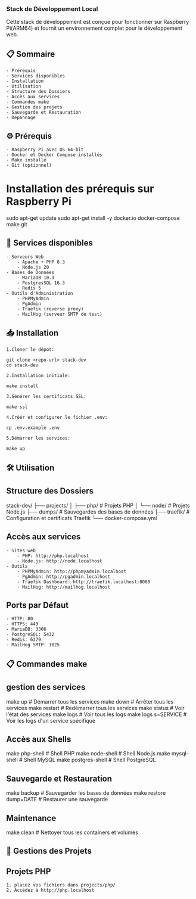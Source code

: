 ### Stack de Développement Local

Cette stack de développement est conçue pour fonctionner sur Raspberry Pi(ARM64) et fournit un environnement complet pour le développement web.

## 📋 Sommaire

    - Prérequis
    - Services disponibles
    - Installation
    - Utilisation
    - Structure des Dossiers
    - Accès aux services
    - Commandes make
    - Gestion des projets
    - Sauvegarde et Restauration
    - Dépannage

## ⚙️ Prérequis

    - Raspberry Pi avec OS 64-bit
    - Docker et Docker Compose installés
    - Make installé
    - Git (optionnel)

# Installation des prérequis sur Raspberry Pi
sudo apt-get update
sudo apt-get install -y docker.io docker-compose make git

## 🚀 Services disponibles

    - Serveurs Web
        - Apache + PHP 8.3
        - Node.js 20
    - Bases de Données
        - MariaDB 10.3
        - PostgresSQL 16.3
        - Redis 5
    - Outils d'Administration
        - PHPMyAdmin
        - PgAdmin
        - Traefik (reverse proxy)
        - MailHog (serveur SMTP de test)

## 📥 Installation
    
    1.Cloner le dépot:

    git clone <repo-url> stack-dev
    cd stack-dev

    2.Installation initiale:

    make install

    3.Générer les certificats SSL:

    make ssl

    4.Créér et configurer le fichier .env:

    cp .env.example .env

    5.Démarrer les services:

    make up

## 🛠 Utilisation

## Structure des Dossiers

stack-dev/
├── projects/
│   ├── php/        # Projets PHP
│   └── node/       # Projets Node.js
├── dumps/          # Sauvegardes des bases de données
├── traefik/        # Configuration et certificats Traefik
└── docker-compose.yml

## Accès aux services
    - Sites web
        - PHP: http://php.localhost
        - Node.js: http://node.localhost
    - Outils
        - PHPMyAdmin: http://phpmyadmin.localhost
        - PgAdmin: http://pgadmin.localhost
        - Traefik Dashboard: http://traefik.localhost:8080
        - MailHog: http://mailhog.localhost

## Ports par Défaut
    - HTTP: 80
    - HTTPS: 443
    - MariaDB: 3306
    - PostgreSQL: 5432
    - Redis: 6379
    - MailHog SMTP: 1025

## 📋 Commandes make

## gestion des services

make up              # Démarrer tous les services
make down            # Arrêter tous les services
make restart         # Redémarrer tous les services
make status          # Voir l'état des services
make logs            # Voir tous les logs
make logs s=SERVICE  # Voir les logs d'un service spécifique

## Accès aux Shells

make php-shell       # Shell PHP
make node-shell      # Shell Node.js
make mysql-shell     # Shell MySQL
make postgres-shell  # Shell PostgreSQL

## Sauvegarde et Restauration

make backup          # Sauvegarder les bases de données
make restore dump=DATE  # Restaurer une sauvegarde

## Maintenance

make clean           # Nettoyer tous les containers et volumes

## 📂 Gestions des Projets

## Projets PHP
    1. placez vos fichiers dans projects/php/
    2. Accédez à http://php.localhost